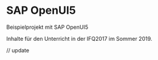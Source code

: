 # SAP OpenUI5
Beispielprojekt mit SAP OpenUI5

Inhalte für den Unterricht in der IFQ2017 im Sommer 2019.

// update